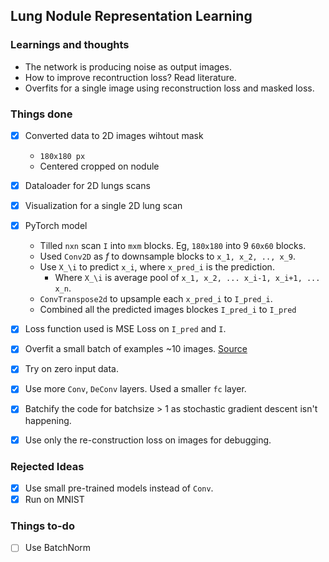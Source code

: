 ## Lung Nodule Representation Learning


### Learnings and thoughts

- The network is producing noise as output images.
- How to improve recontruction loss? Read literature. 
- Overfits for a single image using reconstruction loss and masked loss.

### Things done 

- [x] Converted data to 2D images wihtout mask
    - `180x180 px` 
    - Centered cropped on nodule
- [x] Dataloader for 2D lungs scans
- [x] Visualization for a single 2D lung scan
- [x] PyTorch model
    - Tilled `nxn` scan `I` into `mxm` blocks. Eg, `180x180` into 9 `60x60` blocks.
    - Used `Conv2D` as  _f_ to downsample blocks to `x_1, x_2, .., x_9`.
    - Use `X_\i` to predict `x_i`, where `x_pred_i` is the prediction.
      - Where `X_\i` is average pool of `x_1, x_2, ... x_i-1, x_i+1, ... x_n`.
    - `ConvTranspose2d` to upsample each `x_pred_i` to `I_pred_i`.
    - Combined all the predicted images blockes `I_pred_i` to `I_pred`
- [x] Loss function used is MSE Loss on `I_pred` and `I`.
- [x] Overfit a small batch of examples ~10 images. [Source](http://karpathy.github.io/2019/04/25/recipe/)
- [x] Try on zero input data.
- [x] Use more `Conv`, `DeConv`  layers. Used a smaller `fc` layer. 
- [x] Batchify the code for batchsize > 1 as stochastic gradient descent isn't happening.
- [x] Use only the re-construction loss on images for debugging.


### Rejected Ideas

- [x] Use small pre-trained models instead of `Conv`.
- [x] Run on MNIST

### Things to-do



- [ ] Use BatchNorm 




